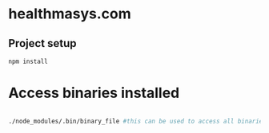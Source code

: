 # healthmasys.com

## Project setup
```
npm install
```
# Access binaries installed 
```bash

./node_modules/.bin/binary_file #this can be used to access all binaries in any node_modules/
```

